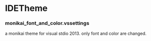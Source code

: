 # IDETheme

### monikai_font_and_color.vssettings
a monikai theme for visual stdio 2013.
only font and color are changed.
